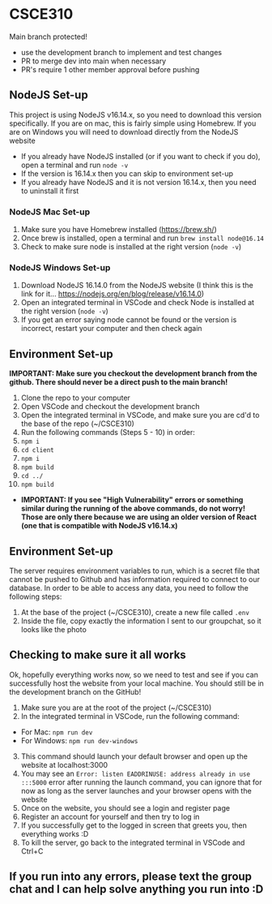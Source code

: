 # CSCE310

Main branch protected!
* use the development branch to implement and test changes
* PR to merge dev into main when necessary
* PR's require 1 other member approval before pushing

## NodeJS Set-up
This project is using NodeJS v16.14.x, so you need to download this version specifically. If you are on mac, this is fairly simple using Homebrew. If you are on Windows you will need to download directly from the NodeJS website
* If you already have NodeJS installed (or if you want to check if you do), open a terminal and run `node -v`
* If the version is 16.14.x then you can skip to environment set-up
* If you already have NodeJS and it is not version 16.14.x, then you need to uninstall it first

### NodeJS Mac Set-up
1. Make sure you have Homebrew installed (https://brew.sh/)
2. Once brew is installed, open a terminal and run `brew install node@16.14`
3. Check to make sure node is installed at the right version (`node -v`)

### NodeJS Windows Set-up
1. Download NodeJS 16.14.0 from the NodeJS website (I think this is the link for it... https://nodejs.org/en/blog/release/v16.14.0)
2. Open an integrated terminal in VSCode and check Node is installed at the right version (`node -v`)
3. If you get an error saying node cannot be found or the version is incorrect, restart your computer and then check again

## Environment Set-up
**IMPORTANT: Make sure you checkout the development branch from the github. There should never be a direct push to the main branch!**
1. Clone the repo to your computer
2. Open VSCode and checkout the development branch
3. Open the integrated terminal in VSCode, and make sure you are cd'd to the base of the repo (~/CSCE310)
4. Run the following commands (Steps 5 - 10) in order:
5. `npm i`
6. `cd client`
7. `npm i`
8. `npm build`
9. `cd ../`
10. `npm build`
* **IMPORTANT: If you see "High Vulnerability" errors or something similar during the running of the above commands, do not worry! Those are only there because we are using an older version of React (one that is compatible with NodeJS v16.14.x)**

## Environment Set-up
The server requires environment variables to run, which is a secret file that cannot be pushed to Github and has information required to connect to our database. In order to be able to access any data, you need to follow the following steps:
1. At the base of the project (~/CSCE310), create a new file called `.env`
2. Inside the file, copy exactly the information I sent to our groupchat, so it looks like the photo

## Checking to make sure it all works
Ok, hopefully everything works now, so we need to test and see if you can successfully host the website from your local machine. You should still be in the development branch on the GitHub!
1. Make sure you are at the root of the project (~/CSCE310)
2. In the integrated terminal in VSCode, run the following command:
* For Mac:
`npm run dev`
* For Windows:
`npm run dev-windows`
3. This command should launch your default browser and open up the website at localhost:3000
4. You may see an `Error: listen EADDRINUSE: address already in use :::5000` error after running the launch command, you can ignore that for now as long as the server launches and your browser opens with the website
4. Once on the website, you should see a login and register page
5. Register an account for yourself and then try to log in
6. If you successfully get to the logged in screen that greets you, then everything works :D 
7. To kill the server, go back to the integrated terminal in VSCode and Ctrl+C

## If you run into any errors, please text the group chat and I can help solve anything you run into :D